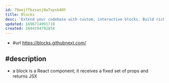 ```yaml
---
id: 79aejffbzsasj8w7xpsb40t
title: Blocks
desc: 'Extend your codebase with custom, interactive blocks. Build rich documentation, enhance your workflows, and bring your repository to life.'
updated: 1696714991718
created: 1694194792834
---
```


- #url https://blocks.githubnext.com/

## #description

- a block is a React component; it receives a fixed set of props and returns JSX